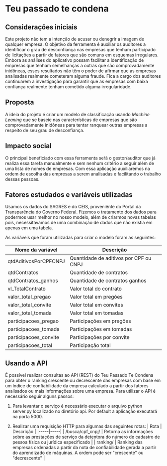 # Teu passado te condena

## Considerações iniciais

Este projeto não tem a intenção de acusar ou denegrir a imagem de qualquer empresa. O objetivo da ferramenta é auxiliar os auditores a identificar o grau de desconfiança nas empresas que tenham participado de licitações a partir de fatores que são comuns em esquemas irregulares. Embora as análises do aplicativo possam facilitar a identificação de empresas que tenham semelhanças a outras que são comprovadamente inidôneas, esses resultados não têm o poder de afirmar que as empresas analisadas realmente cometeram alguma fraude. Fica a cargo dos auditores continuarem a investigação para garantir que as empresas com baixa confiança realmente tenham cometido alguma irregularidade.

## Proposta
A ideia do projeto é criar um modelo de classificação usando _Machine Leaning_ que se baseie nas características de empresas que são comprovadamente inidôneas para tentar ranquear outras empresas a respeito de seu grau de desconfiança.


## Impacto social
O principal beneficiado com essa ferramenta seŕá o gestor/auditor que já realiza essa tarefa manualmente e sem nenhum critério a seguir além de uma lista de nomes de empresas. Com essa aplicação auxiliaremos na ordem de escolha das empresas a serem analisadas e facilitando o trabalho dessas pessoas.

## Fatores estudados e variáveis utilizadas
Usamos os dados do SAGRES e do CEIS, proveniênte do Portal da Transparência do Governo Federal. Fizemos o tratamento dos dados para podermos usar melhor no nosso modelo, além de criarmos novas tabelas pois, necessitávamos de uma combinação de dados que não existia em apenas em uma tabela.


As variáveis que foram utilizadas para criar o modelo foram as seguintes:

| Nome da variável                  | Descrição   |
|-----|-----|
|qtdAditivosPorCPFCNPJ              | Quantidade de aditivos por CPF ou CNPJ |
|qtdContratos                       | Quantidade de contratos          |
|qtdContratos_ganhos                | Quantidade de contratos ganhos  |
|vl_TotalContrato                   | Valor total do contrato         |
|valor_total_pregao                 | Valor total em pregões          |
|valor_total_convite                | Valor total em convites         |
|valor_total_tomada                 | Valor total em tomadas          |
|participacoes_pregao               | Participações em pregões        |    
|participacoes_tomada               | Participações em tomadas        |
|participacoes_convite              | Participações por convite       |
|participacoes_total                | Participação total              |


## Usando a API

É possível realizar consultas ao API (REST) do Teu Passado Te Condena para obter o ranking crescente ou decrescente das empresas com base em um índice de confiabilidade da empresa calculado a partir dos fatores analisados ou mais informações sobre uma empresa. Para utilizar o API é necessário seguir alguns passos:

1. Para levantar o serviço é necessário executar o arquivo python server.py localizado no diretório api. Por default a aplicação executará na porta 5000.

2. Realizar uma requisição HTTP para algumas das seguintes rotas:
| Rota                  | Descrição   |
|-----|-----|
| /busca/cpf_cnpj/<id> | Retorna as informações sobre as prestações de serviço da detentora do número de cadastro de pessoa física ou jurídica especificado |
| ranking/<ordem> | Ranking das empresas ordenadas a partir da nota de confiabilidade gerada a partir do aprendizado de máquinas. A ordem pode ser "crescente" ou "decrescente" |
